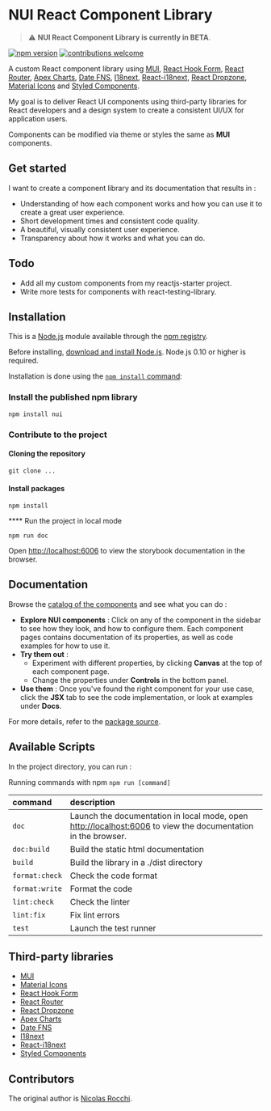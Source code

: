 # NUI React Component Library

> ⚠️ **NUI React Component Library is currently in BETA**.

[![npm version](https://badge.fury.io/js/nui-test.svg)](https://www.npmjs.com/package/nui-test)
[![contributions welcome](https://img.shields.io/badge/contributions-welcome-brightgreen.svg)](#)

A custom React component library using [MUI](https://mui.com/), [React Hook Form](https://react-hook-form.com/), [React Router](https://reactrouter.com/), [Apex Charts](https://apexcharts.com/), [Date FNS](https://date-fns.org/), [I18next](https://www.i18next.com/), [React-i18next](https://react.i18next.com/), [React Dropzone](https://react-dropzone.js.org/), [Material Icons](https://mui.com/material-ui/material-icons/) and [Styled Components](https://styled-components.com/).

My goal is to deliver React UI components using third-party libraries for React developers and a design system to create a consistent UI/UX for application users.

Components can be modified via theme or styles the same as **MUI** components.

## Get started

I want to create a component library and its documentation that results in :

- Understanding of how each component works and how you can use it to create a great user experience.
- Short development times and consistent code quality.
- A beautiful, visually consistent user experience.
- Transparency about how it works and what you can do.

## Todo

- Add all my custom components from my reactjs-starter project.
- Write more tests for components with react-testing-library.

## Installation

This is a [Node.js](https://nodejs.org/en/) module available through the
[npm registry](https://www.npmjs.com/).

Before installing, [download and install Node.js](https://nodejs.org/en/download/).
Node.js 0.10 or higher is required.

Installation is done using the
[`npm install` command](https://docs.npmjs.com/getting-started/installing-npm-packages-locally):

### Install the published npm library
```
npm install nui
```

### Contribute to the project

#### Cloning the repository
```shell
git clone ...
```

#### Install packages
```shell
npm install
```

**** Run the project in local mode
```shell
npm run doc
```

Open [http://localhost:6006](http://localhost:6006) to view the storybook documentation in the browser.

## Documentation
Browse the [catalog of the components](#) and see what you can do :

- **Explore NUI components** :
  Click on any of the component in the sidebar to see how they look, and how to configure them. Each component pages contains documentation of its properties, as well as code examples for how to use it.
- **Try them out** :
  - Experiment with different properties, by clicking **Canvas** at the top of each component page.
  - Change the properties under **Controls** in the bottom panel.
- **Use them** :
  Once you've found the right component for your use case, click the **JSX** tab to see the code implementation, or look at examples under **Docs**.

For more details, refer to the [package source](#).

## Available Scripts

In the project directory, you can run :

Running commands with npm `npm run [command]`

command                  | description                                                              |
| :--------------------- | :----------------------------------------------------------------------- |
| `doc`                  | Launch the documentation in local mode, open [http://localhost:6006](http://localhost:6006) to view the documentation in the browser.|
| `doc:build`            | Build the static html documentation                                      |
| `build`                | Build the library in a ./dist directory                                                       |
| `format:check`         | Check the code format                                                    |
| `format:write`         | Format the code                                                          |
| `lint:check`           | Check the linter                                                         |
| `lint:fix`             | Fix lint errors                                                          |
| `test`                 | Launch the test runner                                                   |

## Third-party libraries

- [MUI](https://mui.com/)
- [Material Icons](https://mui.com/material-ui/material-icons/)
- [React Hook Form](https://react-hook-form.com/)
- [React Router](https://reactrouter.com/)
- [React Dropzone](https://react-dropzone.js.org/)
- [Apex Charts](https://apexcharts.com/)
- [Date FNS](https://date-fns.org/)
- [I18next](https://www.i18next.com/)
- [React-i18next](https://react.i18next.com/)
- [Styled Components](https://styled-components.com/)

## Contributors

The original author is [Nicolas Rocchi](https://github.com/nrocchi).